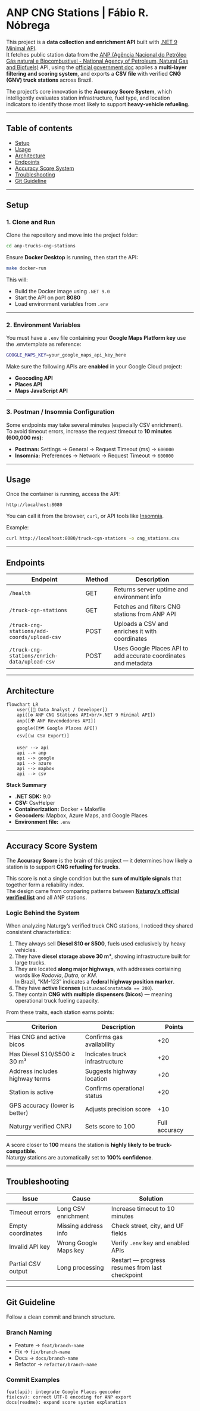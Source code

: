 # ANP CNG Stations | Fábio R. Nóbrega  

This project is a **data collection and enrichment API** built with [.NET 9 Minimal API](https://learn.microsoft.com/en-us/aspnet/core/fundamentals/minimal-apis?view=aspnetcore-9.0).  
It fetches public station data from the [ANP (Agência Nacional do Petróleo Gás natural e Biocombustivel - National Agency of Petroleum, Natural Gas and Biofuels)](https://revendedoresapi.anp.gov.br/swagger/index.html) API, using the [official government doc](https://www.gov.br/anp/pt-br/centrais-de-conteudo/paineis-dinamicos-da-anp/paineis-dinamicos-do-abastecimento/api-revendedores-manual-usuario.pdf?utm_source=chatgpt.com) applies a **multi-layer filtering and scoring system**, and exports a **CSV file** with verified **CNG (GNV) truck stations** across Brazil.  

The project’s core innovation is the **Accuracy Score System**, which intelligently evaluates station infrastructure, fuel type, and location indicators to identify those most likely to support **heavy-vehicle refueling**.  

---

## Table of contents

* [Setup](#setup)  
* [Usage](#usage)  
* [Architecture](#architecture)  
* [Endpoints](#endpoints)  
* [Accuracy Score System](#accuracy-score-system)  
* [Troubleshooting](#troubleshooting)  
* [Git Guideline](#git-guideline)  

---

## Setup

### 1. Clone and Run

Clone the repository and move into the project folder:

```bash
cd anp-trucks-cng-stations
```

Ensure **Docker Desktop** is running, then start the API:

```bash
make docker-run
```

This will:
- Build the Docker image using `.NET 9.0`
- Start the API on port **8080**
- Load environment variables from `.env`

---

### 2. Environment Variables

You must have a `.env` file containing your **Google Maps Platform key** use the .envtemplate as reference:  

```bash
GOOGLE_MAPS_KEY=your_google_maps_api_key_here
```

Make sure the following APIs are **enabled** in your Google Cloud project:
- **Geocoding API**
- **Places API**
- **Maps JavaScript API**

---

### 3. Postman / Insomnia Configuration

Some endpoints may take several minutes (especially CSV enrichment).  
To avoid timeout errors, increase the request timeout to **10 minutes (600,000 ms)**:

- **Postman:** Settings → General → Request Timeout (ms) → `600000`  
- **Insomnia:** Preferences → Network → Request Timeout → `600000`

---

## Usage

Once the container is running, access the API:

```
http://localhost:8080
```

You can call it from the browser, `curl`, or API tools like [Insomnia](https://insomnia.rest).

Example:

```bash
curl http://localhost:8080/truck-cgn-stations -o cng_stations.csv
```

---

## Endpoints

| Endpoint | Method | Description |
|-----------|--------|-------------|
| `/health` | GET | Returns server uptime and environment info |
| `/truck-cgn-stations` | GET | Fetches and filters CNG stations from ANP API |
| `/truck-cng-stations/add-coords/upload-csv` | POST | Uploads a CSV and enriches it with coordinates |
| `/truck-cng-stations/enrich-data/upload-csv` | POST | Uses Google Places API to add accurate coordinates and metadata |

---

## Architecture

```mermaid
flowchart LR
    user([🧠 Data Analyst / Developer])
    api([⚙️ ANP CNG Stations API<br/>.NET 9 Minimal API])
    anp([🌍 ANP Revendedores API])
    google([🗺️ Google Places API])
    csv[(📊 CSV Export)]

    user --> api
    api --> anp
    api --> google
    api --> azure
    api --> mapbox
    api --> csv
```

**Stack Summary**
- **.NET SDK:** 9.0  
- **CSV:** CsvHelper  
- **Containerization:** Docker + Makefile  
- **Geocoders:** Mapbox, Azure Maps, and Google Places  
- **Environment file:** `.env`  

---

## Accuracy Score System

The **Accuracy Score** is the brain of this project — it determines how likely a station is to support **CNG refueling for trucks**.

This score is not a single condition but the **sum of multiple signals** that together form a reliability index.  
The design came from comparing patterns between **[Naturgy’s official verified list](https://www.naturgy.com.br/gnv/para-veiculos-pesados/)** and all ANP stations.

### Logic Behind the System

When analyzing Naturgy’s verified truck CNG stations, I noticed they shared consistent characteristics:

1. They always sell **Diesel S10 or S500**, fuels used exclusively by heavy vehicles.  
2. They have **diesel storage above 30 m³**, showing infrastructure built for large trucks.  
3. They are located **along major highways**, with addresses containing words like *Rodovia*, *Dutra*, or *KM*.  
   In Brazil, “KM-123” indicates a **federal highway position marker**.  
4. They have **active licenses** (`situacaoConstatada == 200`).  
5. They contain **CNG with multiple dispensers (bicos)** — meaning operational truck fueling capacity.  

From these traits, each station earns points:

| Criterion | Description | Points |
|------------|--------------|---------|
| Has CNG and active bicos | Confirms gas availability | +20 |
| Has Diesel S10/S500 ≥ 30 m³ | Indicates truck infrastructure | +20 |
| Address includes highway terms | Suggests highway location | +20 |
| Station is active | Confirms operational status | +20 |
| GPS accuracy (lower is better) | Adjusts precision score | +10 |
| Naturgy verified CNPJ | Sets score to 100 | Full accuracy |

A score closer to **100** means the station is **highly likely to be truck-compatible**.  
Naturgy stations are automatically set to **100% confidence**.

---

## Troubleshooting

| Issue | Cause | Solution |
|-------|--------|-----------|
| Timeout errors | Long CSV enrichment | Increase timeout to 10 minutes |
| Empty coordinates | Missing address info | Check street, city, and UF fields |
| Invalid API key | Wrong Google Maps key | Verify `.env` key and enabled APIs |
| Partial CSV output | Long processing | Restart — progress resumes from last checkpoint |

---

## Git Guideline

Follow a clean commit and branch structure.

### Branch Naming

- Feature → `feat/branch-name`  
- Fix → `fix/branch-name`  
- Docs → `docs/branch-name`  
- Refactor → `refactor/branch-name`

### Commit Examples
```
feat(api): integrate Google Places geocoder
fix(csv): correct UTF-8 encoding for ANP export
docs(readme): expand score system explanation
```
